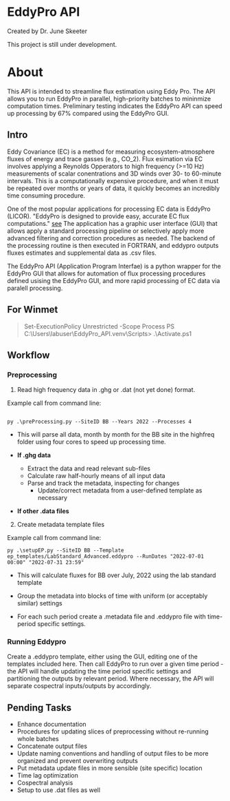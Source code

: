 # EddyPro API

Created by Dr. June Skeeter

This project is still under development.

# About

This API is intended to streamline flux estimation using Eddy Pro.  The API allows you to run EddyPro in parallel, high-priority batches to mininmize computation times.  Preliminary testing indicates the EddyPro API can speed up processing by 67% compared using the EddyPro GUI.

## Intro

Eddy Covariance (EC) is a method for measuring ecosystem-atmosphere fluxes of energy and trace gasses (e.g., CO_2).  Flux esimation via EC involves applying a Reynolds Opperators to high frequency (>=10 Hz) measurements of scalar conentrations and 3D winds over 30- to 60-minute intervals.  This is a computationally expensive procedure, and when it must be repeated over months or years of data, it quickly becomes an incredibly time consuming procedure.

One of the most popular applications for processing EC data is EddyPro (LICOR).  "EddyPro is designed to provide easy, accurate EC flux computations." [see](https://www.licor.com/env/support/EddyPro/topics/introduction.html#top)  The application has a graphic user interface (GUI) that allows apply a standard processing pipeline or selectively apply more advanced filtering and correction procedures as needed.  The backend of the processing routine is then executed in FORTRAN, and eddypro outputs fluxes estimates and supplemental data as .csv files.

The EddyPro API (Application Program Interfae) is a python wrapper for the EddyPro GUI that allows for automation of flux processing procedures defined usising the EddyPro GUI, and more rapid processing of EC data via paralell processing.

## For Winmet

> Set-ExecutionPolicy Unrestricted -Scope Process
> PS C:\Users\labuser\EddyPro_API\.venv\Scripts> .\Activate.ps1

## Workflow


### Preprocessing

1. Read high frequency data in .ghg or .dat (not yet done) format.

Example call from command line:

```

py .\preProcessing.py --SiteID BB --Years 2022 --Processes 4

```

* This will parse all data, month by month for the BB site in the highfreq folder using four cores to speed up processing time.

* **If .ghg data** 
    * Extract the data and read relevant sub-files
    * Calculate raw half-hourly means of all input data
    * Parse and track the metadata, inspecting for changes
        * Update/correct metadata from a user-defined template as necessary

* **If other .data files**

2. Create metadata template files


Example call from command line:

```
py .\setupEP.py --SiteID BB --Template ep_templates/LabStandard_Advanced.eddypro --RunDates "2022-07-01 00:00" "2022-07-31 23:59" 

```

* This will calculate fluxes for BB over July, 2022 using the lab standard template

* Group the metadata into blocks of time with uniform (or acceptably similar) settings
* For each such period create a .metadata file and .eddypro file with time-period specific settings.

### Running Eddypro

Create a .eddypro template, either using the GUI, editing one of the templates included here.  Then call EddyPro to run over a given time period - the API will handle updating the time period specific settings and partitioning the outputs by relevant period.  Where necessary, the API will separate cospectral inputs/outputs by accordingly.



## Pending Tasks

* Enhance documentation
* Procedures for updating slices of preprocessing without re-running whole batches
* Concatenate output files
* Update naming conventions and handling of output files to be more organized and prevent overwriting outputs
* Put metadata update files in more sensible (site specific) location
* Time lag optimization
* Cospectral analysis
* Setup to use .dat files as well